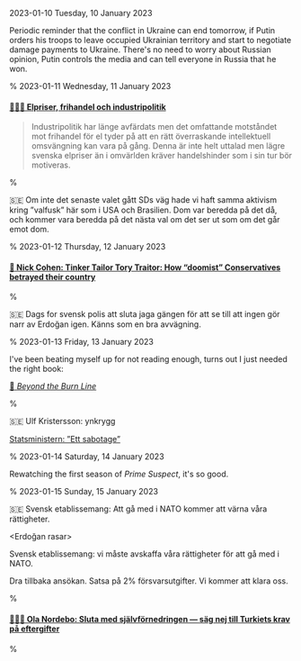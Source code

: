 2023-01-10 Tuesday, 10 January 2023

Periodic reminder that the conflict in Ukraine can end tomorrow, if Putin orders his troops to leave occupied Ukrainian territory and start to negotiate damage payments to Ukraine. There's no need to worry about Russian opinion, Putin controls the media and can tell everyone in Russia that he won.

%
2023-01-11 Wednesday, 11 January 2023

#### [🔗&#x1F1F8;&#x1F1EA; Elpriser, frihandel och industripolitik ](https://ekonomistas.se/2023/01/11/elpriser-frihandel-och-industripolitik/)

> Industripolitik har länge avfärdats men det omfattande motståndet mot frihandel för el tyder på att en rätt överraskande intellektuell omsvängning kan vara på gång. Denna är inte helt uttalad men lägre svenska elpriser än i omvärlden kräver handelshinder som i sin tur bör motiveras.

%

&#x1F1F8;&#x1F1EA; Om inte det senaste valet gått SDs väg hade vi haft samma aktivism kring ”valfusk” här som i USA och Brasilien. Dom var beredda på det då, och kommer vara beredda på det nästa val om det ser ut som om det går emot dom. 

%
2023-01-12 Thursday, 12 January 2023

#### [🔗 Nick Cohen: Tinker Tailor Tory Traitor: How “doomist” Conservatives betrayed their country](https://nickcohen.substack.com/p/tinker-tailor-tory-traitor)

%

&#x1F1F8;&#x1F1EA; Dags for svensk polis att sluta jaga gängen för att se till att ingen gör narr av Erdoğan igen. Känns som en bra avvägning. 

%
2023-01-13 Friday, 13 January 2023

I've been beating myself up for not reading enough, turns out I just needed the right book: 

[🔗 *Beyond the Burn Line*](https://gerikson.com/blog/books/read/Beyond-the-Burn-Line.html)

%

&#x1F1F8;&#x1F1EA; Ulf Kristersson: ynkrygg

[Statsministern: ”Ett sabotage”](https://texttv.nu/107/statsministern-ett-sabotage-34380272)

%
2023-01-14 Saturday, 14 January 2023

Rewatching the first season of *Prime Suspect*, it's so good. 

%
2023-01-15 Sunday, 15 January 2023

&#x1F1F8;&#x1F1EA; Svensk etablissemang: Att gå med i NATO kommer att värna våra rättigheter.

\<Erdoğan rasar\>

Svensk etablissemang: vi måste avskaffa våra rättigheter för att gå med i NATO.

Dra tillbaka ansökan. Satsa på 2% försvarsutgifter. Vi kommer att klara oss. 

%

#### [🔗&#x1F1F8;&#x1F1EA; Ola Nordebo: Sluta med självförnedringen — säg nej till Turkiets krav på eftergifter](https://www.vk.se/2023-01-15/nordebo-sluta-med-sjalvfornedringen-sag-nej-till-turkiets-krav-pa-eftergifter)

%
